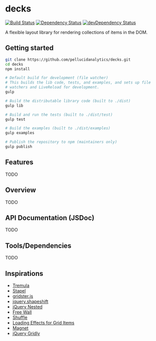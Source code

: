 # decks

[![Build Status](https://travis-ci.org/pellucidanalytics/decks.svg?branch=master)](https://travis-ci.org/pellucidanalytics/decks)
[![Dependency Status](https://david-dm.org/pellucidanalytics/decks.png)](https://david-dm.org/pellucidanalytics/decks)
[![devDependency Status](https://david-dm.org/pellucidanalytics/decks/dev-status.png)](https://david-dm.org/pellucidanalytics/decks#info=devDependencies)

A flexible layout library for rendering collections of items in the DOM.

## Getting started

```sh
git clone https://github.com/pellucidanalytics/decks.git
cd decks
npm install

# Default build for development (file watcher)
# This builds the lib code, tests, and examples, and sets up file
# watchers and LiveReload for development.
gulp

# Build the distributable library code (built to ./dist)
gulp lib

# Build and run the tests (built to ./dist/test)
gulp test

# Build the examples (built to ./dist/examples)
gulp examples

# Publish the repository to npm (maintainers only)
gulp publish
```

## Features

TODO

## Overview

TODO

## API Documentation (JSDoc)

TODO

## Tools/Dependencies

TODO

## Inspirations

- [Tremula](https://github.com/garris/TremulaJS)
- [Stapel](http://tympanus.net/Development/Stapel/)
- [gridster.js](http://gridster.net/)
- [jquery.shapeshift](http://mcpants.github.io/jquery.shapeshift/)
- [jQuery Nested](http://suprb.com/apps/nested/)
- [Free Wall](http://vnjs.net/www/project/freewall/)
- [Shuffle](http://vestride.github.io/Shuffle/)
- [Loading Effects for Grid Items](http://tympanus.net/Development/GridLoadingEffects/index.html)
- [Magnet](http://codecanyon.net/item/magnet-jquery-plugin-for-filterable-layouts/full_screen_preview/7550966?ref=jqueryrain)
- [jQuery Gridly](http://ksylvest.github.io/jquery-gridly/)
